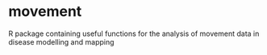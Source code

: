 movement
========

R package containing useful functions for the analysis of movement data in disease modelling and mapping
